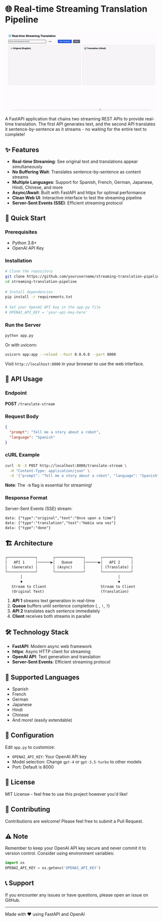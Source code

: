 # 🌐 Real-time Streaming Translation Pipeline
![Demo Screenshot](demo.gif)

A FastAPI application that chains two streaming REST APIs to provide real-time translation. The first API generates text, and the second API translates it sentence-by-sentence as it streams - no waiting for the entire text to complete!

## ✨ Features

- **Real-time Streaming**: See original text and translations appear simultaneously
- **No Buffering Wait**: Translates sentence-by-sentence as content streams
- **Multiple Languages**: Support for Spanish, French, German, Japanese, Hindi, Chinese, and more
- **Async/Await**: Built with FastAPI and httpx for optimal performance
- **Clean Web UI**: Interactive interface to test the streaming pipeline
- **Server-Sent Events (SSE)**: Efficient streaming protocol

## 🚀 Quick Start

### Prerequisites

- Python 3.8+
- OpenAI API Key

### Installation

```bash
# Clone the repository
git clone https://github.com/yourusername/streaming-translation-pipeline.git
cd streaming-translation-pipeline

# Install dependencies
pip install -r requirements.txt

# Set your OpenAI API key in the app.py file
# OPENAI_API_KEY = 'your-api-key-here'
```

### Run the Server

```bash
python app.py
```

Or with uvicorn:

```bash
uvicorn app:app --reload --host 0.0.0.0 --port 8000
```

Visit `http://localhost:8000` in your browser to use the web interface.

## 📡 API Usage

### Endpoint

**POST** `/translate-stream`

### Request Body

```json
{
  "prompt": "Tell me a story about a robot",
  "language": "Spanish"
}
```

### cURL Example

```bash
curl -N -X POST http://localhost:8000/translate-stream \
  -H "Content-Type: application/json" \
  -d '{"prompt": "Tell me a story about a robot", "language": "Spanish"}'
```

**Note**: The `-N` flag is essential for streaming!

### Response Format

Server-Sent Events (SSE) stream:

```
data: {"type":"original","text":"Once upon a time"}
data: {"type":"translation","text":"Había una vez"}
data: {"type":"done"}
```

## 🏗️ Architecture

```
┌─────────────┐       ┌─────────────┐       ┌─────────────┐
│   API 1     │──────▶│   Queue     │──────▶│   API 2     │
│  (Generate) │       │ (Async)     │       │ (Translate) │
└─────────────┘       └─────────────┘       └─────────────┘
       │                                            │
       ▼                                            ▼
   Stream to Client                         Stream to Client
   (Original Text)                          (Translation)
```

1. **API 1** streams text generation in real-time
2. **Queue** buffers until sentence completion (`.`, `!`, `?`)
3. **API 2** translates each sentence immediately
4. **Client** receives both streams in parallel

## 🛠️ Technology Stack

- **FastAPI**: Modern async web framework
- **httpx**: Async HTTP client for streaming
- **OpenAI API**: Text generation and translation
- **Server-Sent Events**: Efficient streaming protocol

## 📝 Supported Languages

- Spanish
- French
- German
- Japanese
- Hindi
- Chinese
- And more! (easily extendable)

## 🔧 Configuration

Edit `app.py` to customize:

- `OPENAI_API_KEY`: Your OpenAI API key
- Model selection: Change `gpt-4` or `gpt-3.5-turbo` to other models
- Port: Default is 8000

## 📄 License

MIT License - feel free to use this project however you'd like!

## 🤝 Contributing

Contributions are welcome! Please feel free to submit a Pull Request.

## ⚠️ Note

Remember to keep your OpenAI API key secure and never commit it to version control. Consider using environment variables:

```python
import os
OPENAI_API_KEY = os.getenv('OPENAI_API_KEY')
```

## 📞 Support

If you encounter any issues or have questions, please open an issue on GitHub.

---

Made with ❤️ using FastAPI and OpenAI
